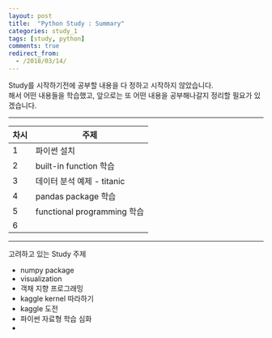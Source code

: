 ```yaml
---
layout: post
title:  "Python Study : Summary"
categories: study_1
tags: [study, python]
comments: true
redirect_from:
  - /2018/03/14/
---
```


Study를 시작하기전에 공부할 내용을 다 정하고 시작하지 않았습니다.  
해서 어떤 내용들을 학습했고, 앞으로는 또 어떤 내용을 공부해나갈지 정리할 필요가 있겠습니다.  

___  

차시 | 주제
---- | ----
1 | 파이썬 설치
2 | built-in function 학습
3 | 데이터 분석 예제 - titanic
4 | pandas package 학습
5 | functional programming 학습
6 |

___  

고려하고 있는 Study 주제

- numpy package
- visualization
- 객채 지향 프로그래밍
- kaggle kernel 따라하기
- kaggle 도전
- 파이썬 자료형 학습 심화
-
